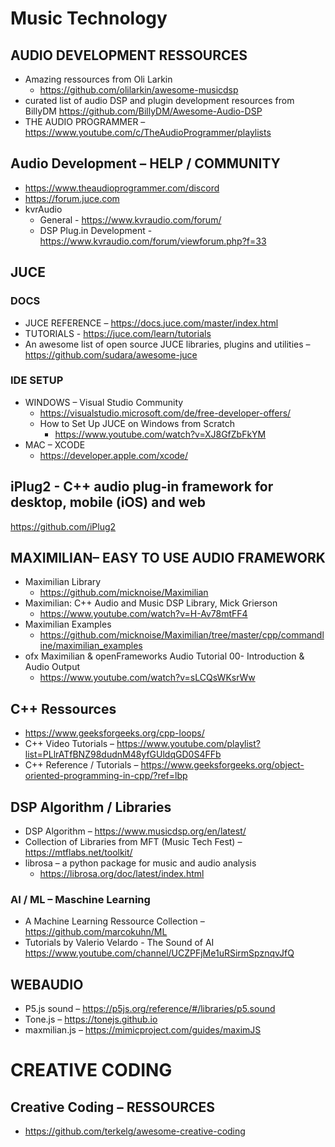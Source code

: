 # Music Technology

## AUDIO DEVELOPMENT RESSOURCES

- Amazing ressources from Oli Larkin
  - <https://github.com/olilarkin/awesome-musicdsp>
- curated list of audio DSP and plugin development resources from BillyDM <https://github.com/BillyDM/Awesome-Audio-DSP>
- THE AUDIO PROGRAMMER – https://www.youtube.com/c/TheAudioProgrammer/playlists

## Audio Development – HELP / COMMUNITY

- <https://www.theaudioprogrammer.com/discord>
- <https://forum.juce.com>
- kvrAudio
  - General - <https://www.kvraudio.com/forum/>
  - DSP Plug.in Development - <https://www.kvraudio.com/forum/viewforum.php?f=33>

## JUCE

### DOCS

- JUCE REFERENCE – <https://docs.juce.com/master/index.html>
- TUTORIALS - <https://juce.com/learn/tutorials>
- An awesome list of open source JUCE libraries, plugins and utilities – <https://github.com/sudara/awesome-juce>

### IDE SETUP

- WINDOWS – Visual Studio Community
  - <https://visualstudio.microsoft.com/de/free-developer-offers/>
  - How to Set Up JUCE on Windows from Scratch
    - <https://www.youtube.com/watch?v=XJ8GfZbFkYM>
- MAC – XCODE
  - <https://developer.apple.com/xcode/>

## iPlug2 - C++ audio plug-in framework for desktop, mobile (iOS) and web
https://github.com/iPlug2


## MAXIMILIAN– EASY TO USE AUDIO FRAMEWORK

- Maximilian Library
  - <https://github.com/micknoise/Maximilian>
- Maximilian: C++ Audio and Music DSP Library, Mick Grierson
  - <https://www.youtube.com/watch?v=H-Av78mtFF4>
- Maximilian Examples
  - <https://github.com/micknoise/Maximilian/tree/master/cpp/commandline/maximilian_examples>
- ofx Maximilian & openFrameworks Audio Tutorial 00- Introduction & Audio Output
  - <https://www.youtube.com/watch?v=sLCQsWKsrWw>

## C++ Ressources

- https://www.geeksforgeeks.org/cpp-loops/
- C++ Video Tutorials – <https://www.youtube.com/playlist?list=PLlrATfBNZ98dudnM48yfGUldqGD0S4FFb>
- C++ Reference / Tutorials – <https://www.geeksforgeeks.org/object-oriented-programming-in-cpp/?ref=lbp>

## DSP Algorithm / Libraries

- DSP Algorithm – <https://www.musicdsp.org/en/latest/>
- Collection of Libraries from MFT (Music Tech Fest) – <https://mtflabs.net/toolkit/>
- librosa – a python package for music and audio analysis
  - <https://librosa.org/doc/latest/index.html>

### AI / ML – Maschine Learning

- A Machine Learning Ressource Collection – <https://github.com/marcokuhn/ML>
- Tutorials by Valerio Velardo - The Sound of AI
<https://www.youtube.com/channel/UCZPFjMe1uRSirmSpznqvJfQ>


## WEBAUDIO

- P5.js sound – <https://p5js.org/reference/#/libraries/p5.sound>
- Tone.js – <https://tonejs.github.io>
- maxmilian.js – <https://mimicproject.com/guides/maximJS>

# CREATIVE CODING

## Creative Coding – RESSOURCES

- <https://github.com/terkelg/awesome-creative-coding>
